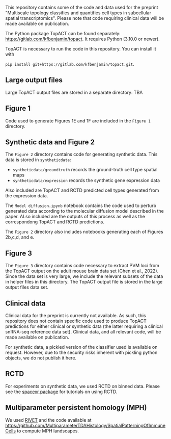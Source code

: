 This repository contains some of the code and data used for the preprint "Multiscale topology classifies and quantifies cell types in subcellular spatial transcriptomics". Please note that code requiring clinical data will be made available on publication.

The Python package TopACT can be found separately: https://gitlab.com/kfbenjamin/topact. It requires Python (3.10.0 or newer).

TopACT is necessary to run the code in this repository. You can install it with

```pip install git+https://gitlab.com/kfbenjamin/topact.git```.

## Large output files

Large TopACT output files are stored in a separate directory: TBA

## Figure 1

Code used to generate Figures 1E and 1F are included in the `Figure 1` directory.

## Synthetic data and Figure 2

The `Figure 2` directory contains code for generating synthetic data. This data is stored in `syntheticdata`:

- `syntheticdata/groundtruth` records the ground-truth cell type spatial maps
- `syntheticdata/expression` records the synthetic gene expression data

Also included are TopACT and RCTD predicted cell types generated from the expression data.

The `Model diffusion.ipynb` notebook contains the code used to perturb generated data according to the molecular diffusion model described in the paper. ALso included are the outputs of this process as well as the correspondong TopACT and RCTD predictions.

The `Figure 2` directory also includes notebooks generating each of Figures 2b,c,d, and e.

## Figure 3

The `Figure 3` directory contains code necessary to extract PVM loci from the TopACT output on the adult mouse brain data set (Chen et al., 2022). Since the data set is very large, we include the relevant subsets of the data in helper files in this directory. The TopACT output file is stored in the large output files data set.

## Clinical data

Clinical data for the preprint is currently not available. As such, this repository does not contain specific code used to produce TopACT predictions for either clinical or synthetic data (the latter requiring a clinical snRNA-seq reference data set). Clinical data, and all relevant code, will be made available on publication.

For synthetic data, a pickled version of the classifier used is available on request. However, due to the security risks inherent with pickling python objects, we do not publish it here.

## RCTD

For experiments on synthetic data, we used RCTD on binned data. Please see the [spacexr package](https://github.com/dmcable/spacexr) for tutorials on using RCTD.

## Multiparameter persistent homology (MPH)

We used [RIVET](https://rivet.readthedocs.io/en/latest/) and the code available at https://github.com/MultiparameterTDAHistology/SpatialPatterningOfImmuneCells to compute MPH landscapes.
